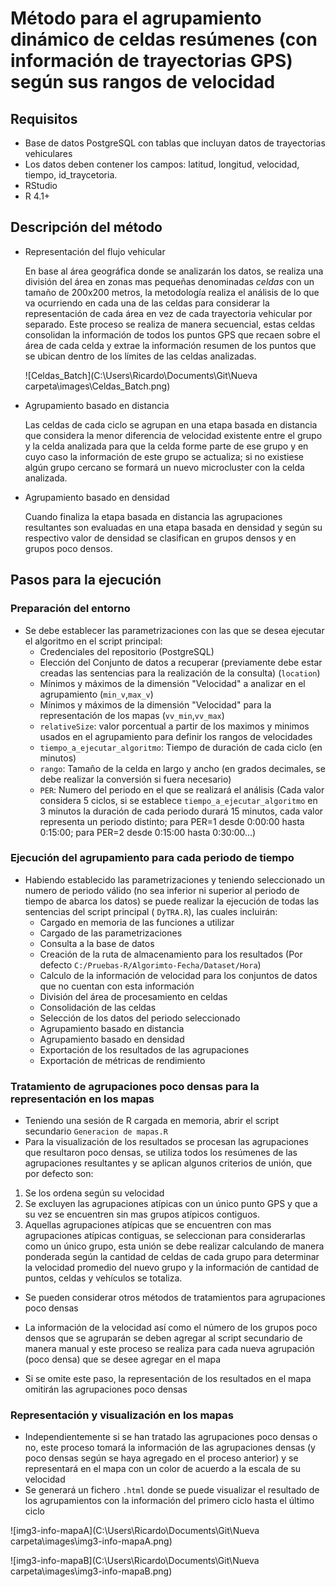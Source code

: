 # Método para el agrupamiento dinámico de celdas resúmenes (con información de trayectorias GPS) según sus rangos de velocidad 

## Requisitos
+ Base de datos PostgreSQL con tablas que incluyan datos de trayectorias vehiculares
+ Los datos deben contener los campos: latitud, longitud, velocidad, tiempo, id_traycetoria.
+ RStudio 
+ R 4.1+

## Descripción del método

+ Representación del flujo vehicular

  En base al área geográfica donde se analizarán los datos, se realiza una división del área en zonas mas pequeñas denominadas *celdas* con un tamaño de 200x200 metros, la metodología realiza el análisis de lo que va ocurriendo en cada una de las celdas para considerar la representación de cada área en vez de cada trayectoria vehicular por separado. Este proceso se realiza de manera secuencial, estas celdas consolidan la información de todos los puntos GPS que recaen sobre el área de cada celda y extrae la información resumen de los puntos que se ubican dentro de los límites de las celdas analizadas.

  ![Celdas_Batch](C:\Users\Ricardo\Documents\Git\Nueva carpeta\images\Celdas_Batch.png)

+ Agrupamiento basado en distancia

  Las celdas de cada ciclo se agrupan en una etapa basada en distancia que considera la menor diferencia de velocidad existente entre el grupo y la celda analizada para que la celda forme parte de ese grupo y en cuyo caso la información de este grupo se actualiza; si no existiese algún grupo cercano se formará un nuevo microcluster con la celda analizada. 

+ Agrupamiento basado en densidad

  Cuando finaliza la etapa basada en distancia las agrupaciones resultantes son evaluadas en una etapa basada en densidad y según su respectivo valor de densidad se clasifican en grupos densos y en grupos poco densos.

## Pasos para la ejecución
### Preparación del entorno
+ Se debe establecer las parametrizaciones con las que se desea ejecutar el algoritmo en el script principal:
  + Credenciales del repositorio (PostgreSQL)
  + Elección del Conjunto de datos a recuperar (previamente debe estar creadas las sentencias para la realización de la consulta) (`location`)
  + Mínimos y máximos de la dimensión "Velocidad" a analizar en el agrupamiento (`min_v`,`max_v`)
  + Mínimos y máximos de la dimensión "Velocidad" para la representación de los mapas (`vv_min`,`vv_max`)
  + `relativeSize`: valor porcentual a partir de los maximos y minimos usados en el agrupamiento para definir los rangos de velocidades 
  + `tiempo_a_ejecutar_algoritmo`: Tiempo de duración de cada ciclo (en minutos)
  + `rango`: Tamaño de la celda en largo y ancho (en grados decimales, se debe realizar la conversión si fuera necesario)
  + `PER`: Numero del periodo en el que se realizará el análisis (Cada valor considera 5 ciclos, si se establece `tiempo_a_ejecutar_algoritmo` en 3 minutos la duración de cada periodo durará 15 minutos, cada valor representa un periodo distinto; para PER=1 desde 0:00:00 hasta 0:15:00; para PER=2 desde 0:15:00 hasta 0:30:00...)
### Ejecución del agrupamiento para cada periodo de tiempo
+ Habiendo establecido las parametrizaciones y teniendo seleccionado un numero de periodo válido (no sea inferior ni superior al periodo de tiempo de abarca los datos) se puede realizar la ejecución de todas las sentencias del script principal ( `DyTRA.R`), las cuales incluirán:
  + Cargado en memoria de las funciones a utilizar
  + Cargado de las parametrizaciones
  + Consulta a la base de datos
  + Creación de la ruta de almacenamiento para los resultados (Por defecto `C:/Pruebas-R/Algorimto-Fecha/Dataset/Hora`)
  + Calculo de la información de velocidad para los conjuntos de datos que no cuentan con esta información
  + División del área de procesamiento en celdas
  + Consolidación de las celdas
  + Selección de los datos del periodo seleccionado
  + Agrupamiento basado en distancia
  + Agrupamiento basado en densidad
  + Exportación de los resultados de las agrupaciones
  + Exportación de métricas de rendimiento

### Tratamiento de agrupaciones poco densas para la representación en los mapas

+ Teniendo una sesión de R cargada en memoria, abrir el script secundario `Generacion de mapas.R`
+ Para la visualización de los resultados se procesan las agrupaciones que resultaron poco densas, se utiliza todos los resúmenes de las agrupaciones resultantes y se aplican algunos criterios de unión, que por defecto son:
1. Se los ordena según su velocidad
2. Se excluyen las agrupaciones atípicas con un único punto GPS y que a su vez se encuentren sin mas grupos atípicos contiguos. 
3. Aquellas agrupaciones atípicas que se encuentren con mas agrupaciones atípicas contiguas, se seleccionan para considerarlas como un único grupo, esta unión se debe realizar calculando de manera ponderada según la cantidad de celdas de cada grupo para determinar la velocidad promedio del nuevo grupo y la información de cantidad de puntos, celdas y vehículos se totaliza.  

+ Se pueden considerar otros métodos de tratamientos para agrupaciones poco densas
+ La información de la velocidad así como el número de los grupos poco densos que se agruparán se deben agregar al script secundario de manera manual y este proceso se realiza para cada nueva agrupación (poco densa) que se desee agregar en el mapa

+ Si se omite este paso, la representación de los resultados en el mapa omitirán las agrupaciones poco densas 

### Representación y visualización en los mapas

+ Independientemente si se han tratado las agrupaciones poco densas o no, este proceso tomará la información de las agrupaciones densas (y poco densas según se haya agregado en el proceso anterior) y se representará en el mapa con un color de acuerdo a la escala de su velocidad
+ Se generará un fichero `.html` donde se puede visualizar el resultado de los agrupamientos con la información del primero ciclo hasta el último ciclo

![img3-info-mapaA](C:\Users\Ricardo\Documents\Git\Nueva carpeta\images\img3-info-mapaA.png)

![img3-info-mapaB](C:\Users\Ricardo\Documents\Git\Nueva carpeta\images\img3-info-mapaB.png)

